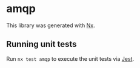 # amqp

This library was generated with [Nx](https://nx.dev).





## Running unit tests

Run `nx test amqp` to execute the unit tests via [Jest](https://jestjs.io).



